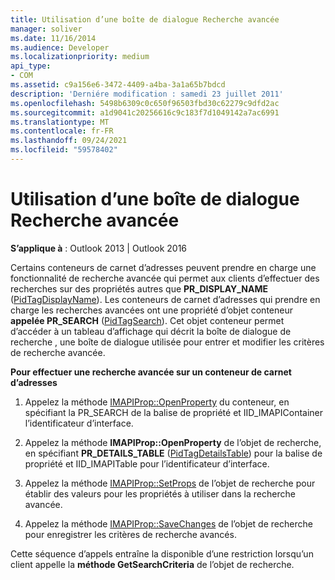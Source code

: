 ```yaml
---
title: Utilisation d’une boîte de dialogue Recherche avancée
manager: soliver
ms.date: 11/16/2014
ms.audience: Developer
ms.localizationpriority: medium
api_type:
- COM
ms.assetid: c9a156e6-3472-4409-a4ba-3a1a65b7bdcd
description: 'Derniére modification : samedi 23 juillet 2011'
ms.openlocfilehash: 5498b6309c0c650f96503fbd30c62279c9dfd2ac
ms.sourcegitcommit: a1d9041c20256616c9c183f7d1049142a7ac6991
ms.translationtype: MT
ms.contentlocale: fr-FR
ms.lasthandoff: 09/24/2021
ms.locfileid: "59578402"
---
```

# <a name="using-an-advanced-search-dialog-box"></a>Utilisation d’une boîte de dialogue Recherche avancée

  
  
**S’applique à** : Outlook 2013 | Outlook 2016 
  
Certains conteneurs de carnet d’adresses peuvent prendre en charge une fonctionnalité de recherche avancée qui permet aux clients d’effectuer des recherches sur des propriétés autres que **PR_DISPLAY_NAME** ([PidTagDisplayName](pidtagdisplayname-canonical-property.md)). Les conteneurs de carnet d’adresses qui prendre en charge les recherches avancées ont une propriété d’objet conteneur **appelée PR_SEARCH** ([PidTagSearch](pidtagsearch-canonical-property.md)). Cet objet conteneur permet d’accéder à un tableau d’affichage qui décrit la boîte de dialogue de recherche , une boîte de dialogue utilisée pour entrer et modifier les critères de recherche avancée.
  
 **Pour effectuer une recherche avancée sur un conteneur de carnet d’adresses**
  
1. Appelez la méthode [IMAPIProp::OpenProperty](imapiprop-openproperty.md) du  conteneur, en spécifiant la PR_SEARCH de la balise de propriété et IID_IMAPIContainer l’identificateur d’interface. 
    
2. Appelez la méthode **IMAPIProp::OpenProperty** de l’objet de recherche, en spécifiant **PR_DETAILS_TABLE** ([PidTagDetailsTable](pidtagdetailstable-canonical-property.md)) pour la balise de propriété et IID_IMAPITable pour l’identificateur d’interface. 
    
3. Appelez la méthode [IMAPIProp::SetProps](imapiprop-setprops.md) de l’objet de recherche pour établir des valeurs pour les propriétés à utiliser dans la recherche avancée. 
    
4. Appelez la méthode [IMAPIProp::SaveChanges](imapiprop-savechanges.md) de l’objet de recherche pour enregistrer les critères de recherche avancés. 
    
Cette séquence d’appels entraîne la disponible d’une restriction lorsqu’un client appelle la **méthode GetSearchCriteria** de l’objet de recherche. 
  

